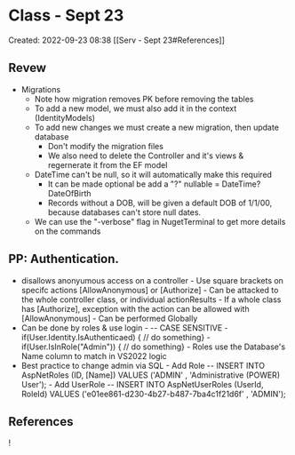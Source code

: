 # Class - Sept 23
Created: 2022-09-23 08:38
[[Serv - Sept 23#References]]

## Revew
- Migrations
	- Note how migration removes PK before removing the tables
	- To add a new model, we must also add it in the context (IdentityModels)
	- To add new changes we must create a new migration, then update database
		- Don't modify the migration files
		- We also need to delete the Controller and it's views & regernerate it from the EF model
	- DateTime can't be null, so it will automatically make this required
		- It can be made optional be add a "?" nullable = DateTime? DateOfBirth
		- Records without a DOB, will be given a default DOB of 1/1/00, because databases can't store null dates. 
	- We can use the "-verbose" flag in NugetTerminal to get more details on the commands


## PP: Authentication.
- disallows anonyumous access on a controller
		- Use square brackets on specifc actions \[AllowAnonymous] or \[Authorize]
			- Can be attacked to the whole controller class, or individual actionResults
				- If a whole class has \[Authorize], exception with the action can be allowed with \[AllowAnonymous]
		- Can be performed Globally
- Can be done by roles & use login 
		- -- CASE SENSITIVE
		- if(User.Identity.IsAuthenticaed) { // do something}
		- if(User.IsInRole("Admin")) { // do something}
		- Roles use the Database's Name column to match in VS2022 logic
- Best practice to change admin via SQL
		- Add Role -- INSERT INTO AspNetRoles (ID, [Name]) VALUES ('ADMIN' , 'Administrative (POWER) User');
		- Add UserRole -- INSERT INTO AspNetUserRoles (UserId, RoleId) VALUES ('e01ee861-d230-4b27-b487-7ba4c1f21d6f' , 'ADMIN');




## References
!